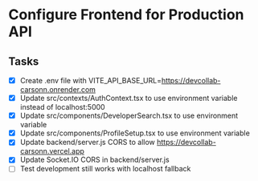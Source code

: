 # Configure Frontend for Production API

## Tasks
- [x] Create .env file with VITE_API_BASE_URL=https://devcollab-carsonn.onrender.com
- [x] Update src/contexts/AuthContext.tsx to use environment variable instead of localhost:5000
- [x] Update src/components/DeveloperSearch.tsx to use environment variable
- [x] Update src/components/ProfileSetup.tsx to use environment variable
- [x] Update backend/server.js CORS to allow https://devcollab-carsonn.vercel.app
- [x] Update Socket.IO CORS in backend/server.js
- [ ] Test development still works with localhost fallback
